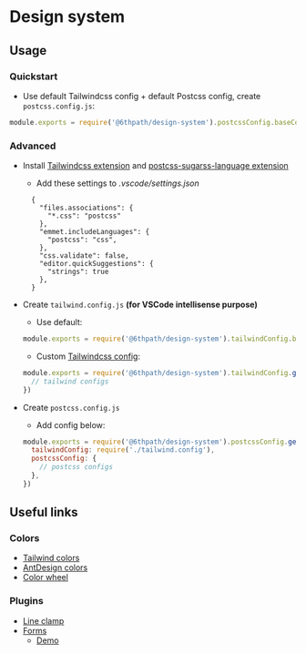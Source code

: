 # Design system

## Usage

### Quickstart

- Use default Tailwindcss config + default Postcss config, create `postcss.config.js`:

```js
module.exports = require('@6thpath/design-system').postcssConfig.baseConfig
```

### Advanced

- Install [Tailwindcss extension](https://marketplace.visualstudio.com/items?itemName=bradlc.vscode-tailwindcss) and [postcss-sugarss-language extension](https://marketplace.visualstudio.com/items?itemName=mhmadhamster.postcss-language)

  - Add these settings to _.vscode/settings.json_

  ```jsonc
    {
      "files.associations": {
        "*.css": "postcss"
      },
      "emmet.includeLanguages": {
        "postcss": "css",
      },
      "css.validate": false,
      "editor.quickSuggestions": {
        "strings": true
      },
    }
  ```

- Create `tailwind.config.js` **(for VSCode intellisense purpose)**

  - Use default:

  ```js
  module.exports = require('@6thpath/design-system').tailwindConfig.baseConfig
  ```

  - Custom [Tailwindcss config](https://tailwindcss.com/docs):

  ```js
  module.exports = require('@6thpath/design-system').tailwindConfig.generateTailwindConfig({
    // tailwind configs
  })
  ```

- Create `postcss.config.js`

  - Add config below:

  ```js
  module.exports = require('@6thpath/design-system').postcssConfig.generatePostCSSConfig({
    tailwindConfig: require('./tailwind.config'),
    postcssConfig: {
      // postcss configs
    },
  })
  ```

## Useful links

### Colors

- [Tailwind colors](https://tailwindcss.com/docs/customizing-colors)
- [AntDesign colors](https://ant.design/docs/spec/colors)
- [Color wheel](https://www.canva.com/colors/color-wheel/)

### Plugins

- [Line clamp](https://github.com/tailwindlabs/tailwindcss-line-clamp)
- [Forms](https://github.com/tailwindlabs/tailwindcss-forms)
  - [Demo](https://tailwindcss-forms.vercel.app/)
